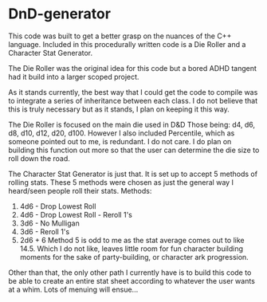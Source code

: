 # DnD-generator
This code was built to get a better grasp on the nuances of the C++ language. 
Included in this procedurally written code is a Die Roller and a Character Stat Generator. 

The Die Roller was the original idea for this code but a bored ADHD tangent had it build into a larger scoped project.

As it stands currently, the best way that I could get the code to compile was to integrate a series of inheritance between
each class. I do not believe that this is truly necessary but as it stands, I plan on keeping it this way.

The Die Roller is focused on the main die used in D&D
Those being: d4, d6, d8, d10, d12, d20, d100. 
However I also included Percentile, which as someone pointed out to me, is redundant. I do not care. 
I do plan on building this function out more so that the user can determine the die size to roll down the road.

The Character Stat Generator is just that. 
It is set up to accept 5 methods of rolling stats. These 5 methods were chosen as just the general way I heard/seen
people roll their stats. 
Methods:
1. 4d6 - Drop Lowest Roll
2. 4d6 - Drop Lowest Roll - Reroll 1's
3. 3d6 - No Mulligan
4. 3d6 - Reroll 1's
5. 2d6 + 6
Method 5 is odd to me as the stat average comes out to like 14.5. Which I do not like, leaves little room for fun character
building moments for the sake of party-building, or character ark progression. 

Other than that, the only other path I currently have is to build this code to be able to create 
an entire stat sheet according to whatever the user wants at a whim. 
Lots of menuing will ensue... 
